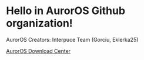 # Hello in AurorOS Github organization!

AurorOS Creators: Interpuce Team (Gorciu, Eklerka25)

[AurorOS Download Center](https://github.com/Auror-OS/AurorOS)
